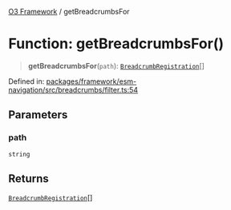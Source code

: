 [O3 Framework](../API.md) / getBreadcrumbsFor

# Function: getBreadcrumbsFor()

> **getBreadcrumbsFor**(`path`): [`BreadcrumbRegistration`](../interfaces/BreadcrumbRegistration.md)[]

Defined in: [packages/framework/esm-navigation/src/breadcrumbs/filter.ts:54](https://github.com/openmrs/openmrs-esm-core/blob/main/packages/framework/esm-navigation/src/breadcrumbs/filter.ts#L54)

## Parameters

### path

`string`

## Returns

[`BreadcrumbRegistration`](../interfaces/BreadcrumbRegistration.md)[]
